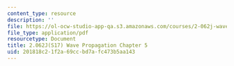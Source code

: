 ```yaml
---
content_type: resource
description: ''
file: https://ol-ocw-studio-app-qa.s3.amazonaws.com/courses/2-062j-wave-propagation-spring-2017/201818c21f2a69ccbd7afc473b5aa143_MIT2_062J_S17_Chap5.pdf
file_type: application/pdf
resourcetype: Document
title: 2.062J(S17) Wave Propagation Chapter 5
uid: 201818c2-1f2a-69cc-bd7a-fc473b5aa143
---
```

